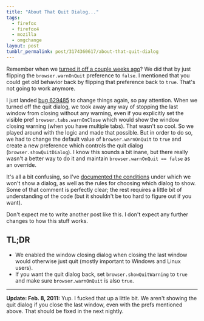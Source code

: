 ```yaml
---
title: "About That Quit Dialog..."
tags:
  - firefox
  - firefox4
  - mozilla
  - omgchange
layout: post
tumblr_permalink: post/3174360617/about-that-quit-dialog
---
```


Remember when we [turned it off a couple weeks ago](http://blog.zpao.com/post/2854700249/just-quit-it)? We did that by just flipping the `browser.warnOnQuit` preference to `false`. I mentioned that you could get old behavior back by flipping that preference back to `true`. That's not going to work anymore.

I just landed [bug 629485](https://bugzilla.mozilla.org/show_bug.cgi?id=629485) to change things again, so pay attention. When we turned off the quit dialog, we took away any way of stopping the last window from closing without any warning, even if you explicitly set the visible pref `browser.tabs.warnOnClose` which would show the window closing warning (when you have multiple tabs). That wasn't so cool. So we played around with the logic and made that possible. But in order to do so, we had to change the default value of `browser.warnOnQuit` to `true` and create a new preference which controls the quit dialog (`browser.showQuitDialog`). I know this sounds a bit inane, but there really wasn't a better way to do it and maintain `browser.warnOnQuit == false` as an override.

It's all a bit confusing, so I've [documented the conditions](http://hg.mozilla.org/mozilla-central/file/84921e24be9c/browser/components/nsBrowserGlue.js#l443) under which we won't show a dialog, as well as the rules for choosing which dialog to show. Some of that comment is perfectly clear; the rest requires a little bit of understanding of the code (but it shouldn't be too hard to figure out if you want).

Don't expect me to write another post like this. I don't expect any further changes to how this stuff works.

## TL;DR

* We enabled the window closing dialog when closing the last window would otherwise just quit (mostly important to Windows and Linux users).
* If you want the quit dialog back, set `browser.showQuitWarning` to `true` and make sure `browser.warnOnQuit` is also `true`.

- - -

**Update: Feb. 8, 2011:** Yup. I fucked that up a little bit. We aren't showing the quit dialog if you close the last window, even with the prefs mentioned above. That should be fixed in the next nightly.

